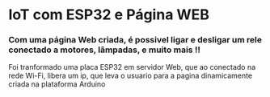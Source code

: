 <h1>IoT com ESP32 e Página WEB</h1>
<h3>Com uma página Web criada, é possivel ligar e desligar um rele conectado a motores, lâmpadas, e muito mais !!</h3>
<p>Foi tranformado uma placa ESP32 em servidor Web, que ao conectado na rede Wi-Fi, libera um ip, 
  que leva o usuario para a pagina dinamicamente criada na plataforma Arduino</p>

